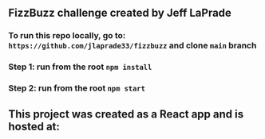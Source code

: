 ## FizzBuzz challenge created by Jeff LaPrade

### To run this repo locally, go to: `https://github.com/jlaprade33/fizzbuzz` and clone `main` branch
### Step 1: run from the root `npm install`
### Step 2: run from the root `npm start`

## This project was created as a React app and is hosted at: 